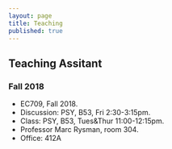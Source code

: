 ```yaml
---
layout: page
title: Teaching
published: true
---
```

## Teaching Assitant
### Fall 2018
- EC709, Fall 2018. 
- Discussion: PSY, B53, Fri 2:30-3:15pm. 
- Class: PSY, B53, Tues&Thur 11:00-12:15pm.
- Professor Marc Rysman, room 304.
- Office: 412A

